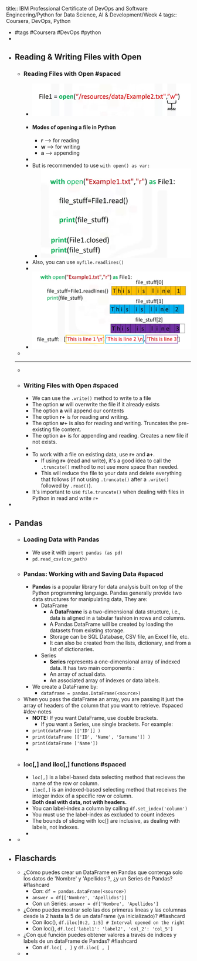 title:: IBM Professional Certificate of DevOps and Software Engineering/Python for Data Science, AI & Development/Week 4
tags:: Coursera, DevOps, Python

- #tags #Coursera #DevOps #python
-
- ## Reading & Writing Files with Open
	- ### Reading Files with Open #spaced
		- ![image.png](../assets/image_1665321413818_0.png)
		- #### Modes of opening a file in Python
			- **r** --> for reading
			- **w** --> for writing
			- **a** --> appending
		-
		- But is recommended to use `with open() as var:`
			- ![image.png](../assets/image_1665321709102_0.png)
		- Also, you can use `myfile.readlines()`
		-
		- ![image.png](../assets/image_1665321819028_0.png)
	-
	- ---
	-
	- ### Writing Files with Open #spaced
		- We can use the `.write()` method to write to a file
		- The option **w** will overwrite the file if it already exists
		- The option **a** will append our contents
		- The option **r+** is for reading and writing.
		- The option **w+** is also for reading and writing. Truncates the pre-existing file content.
		- The option **a+** is for appending and reading. Creates a new file if not exists.
		-
		- To work with a file on existing data, use **r+** and **a+**.
			- If using **r+** (read and write), it's a good idea to call the `.truncate()` method to not use more space than needed.
			- This will reduce the file to your data and delete everything that follows (if not using `.truncate()` after a `.write()` followed by `.read()`).
		- It's important to use `file.truncate()` when dealing with files in Python in read and write `r+`
-
- ## Pandas
	- ### Loading Data with Pandas
		- We use it with `import pandas (as pd)`
		- `pd.read_csv(csv_path)`
	- ### Pandas: Working with and Saving Data #spaced
		- **Pandas** is a popular library for data analysis built on top of the Python programming language. Pandas generally provide two data structures for manipulating data, They are:
			- DataFrame
				- A **DataFrame** is a two-dimensional data structure, i.e., data is aligned in a tabular fashion in rows and columns.
				- A Pandas DataFrame will be created by loading the datasets from existing storage.
				- Storage can be SQL Database, CSV file, an Excel file, etc.
				- It can also be created from the lists, dictionary, and from a list of dictionaries.
			- Series
				- **Series** represents a one-dimensional array of indexed data.
				  It has two main components :
				- An array of actual data.
				- An associated array of indexes or data labels.
		- We create a DataFrame by:
			- `dataframe = pandas.DataFrame(<source>)`
	- When you pass the dataFrame an array, you are passing it just the array of headers of the column that you want to retrieve. #spaced #dev-notes
		- **NOTE:** If you want DataFrame, use double brackets.
			- If you want a Series, use single brackets. For example:
		- `print(dataFrame [['ID']] )`
		- `print(dataFrame [['ID', 'Name', 'Surname']] )`
		- `print(dataFrame ['Name'])`
		-
	- ### loc[,] and iloc[,] functions #spaced
		- `loc[,]` is a label-based data selecting method that recieves the name of the row or column.
		- `iloc[,]` is an indexed-based selecting method that receives the integer index of a specific row or column.
		- **Both deal with data, not with headers.**
		- You can label-index a column by calling `df.set_index('column')`
		- You must use the label-index as excluded to count indexes
		- The bounds of slicing with loc[] are inclusive, as dealing with labels, not indexes.
		-
-
	-
- ## Flaschards
	- ¿Cómo puedes crear un DataFrame en Pandas que contenga solo los datos de 'Nombre' y 'Apellidos'?, ¿y un Series de Pandas? #flashcard
		- Con: `df = pandas.dataFrame(<source>)`
		- `answer = df[['Nombre', 'Apellidos']]`
		- Con un Series: `answer = df['Nombre', 'Apellidos']`
	- ¿Cómo puedes mostrar solo las dos primeras líneas y las columnas desde la 2 hasta la 5 de un dataFrame (ya inicializado)? #flashcard
		- Con iloc(), `df.iloc[0:2, 1:5] # Interval opened on the right`
		- Con loc(), `df.loc['label1': 'label2', 'col_2': 'col_5']`
	- ¿Con qué función puedes obtener valores a través de índices y labels de un dataFrame de Pandas? #flashcard
		- Con `df.loc[ , ]` y `df.iloc[ , ]`
	-
		-